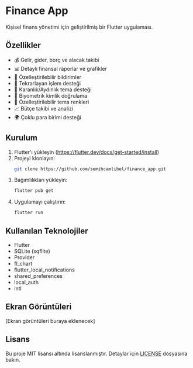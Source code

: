 # Finance App

Kişisel finans yönetimi için geliştirilmiş bir Flutter uygulaması.

## Özellikler

- 💰 Gelir, gider, borç ve alacak takibi
- 📊 Detaylı finansal raporlar ve grafikler
- 🔔 Özelleştirilebilir bildirimler
- 📅 Tekrarlayan işlem desteği
- 📱 Karanlık/Aydınlık tema desteği
- 🔐 Biyometrik kimlik doğrulama
- 🎨 Özelleştirilebilir tema renkleri
- 📈 Bütçe takibi ve analizi
- 🌍 Çoklu para birimi desteği

## Kurulum

1. Flutter'ı yükleyin (https://flutter.dev/docs/get-started/install)
2. Projeyi klonlayın:
   ```bash
   git clone https://github.com/semihcamlibel/finance_app.git
   ```
3. Bağımlılıkları yükleyin:
   ```bash
   flutter pub get
   ```
4. Uygulamayı çalıştırın:
   ```bash
   flutter run
   ```

## Kullanılan Teknolojiler

- Flutter
- SQLite (sqflite)
- Provider
- fl_chart
- flutter_local_notifications
- shared_preferences
- local_auth
- intl

## Ekran Görüntüleri

[Ekran görüntüleri buraya eklenecek]

## Lisans

Bu proje MIT lisansı altında lisanslanmıştır. Detaylar için [LICENSE](LICENSE) dosyasına bakın.
